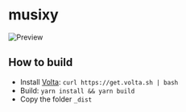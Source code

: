 # musixy

![Preview](https://repository-images.githubusercontent.com/359820130/77dd4a00-c3ff-11eb-92da-f9a32bfa5f6d)

## How to build

- Install [Volta](https://volta.sh/): `curl https://get.volta.sh | bash`
- Build: `yarn install && yarn build`
- Copy the folder `_dist`
